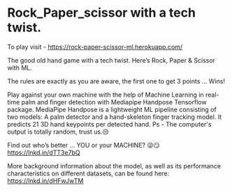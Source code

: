 # Rock_Paper_scissor with a tech twist.
To play visit - https://rock-paper-scissor-ml.herokuapp.com/


The good old hand game with a tech twist. 
Here’s Rock, Paper & Scissor with ML. 

The rules are exactly as you are aware, the first one to get 3 points … Wins!

Play against your own machine with the help of Machine Learning in real-time palm and finger detection with Mediapipe Handpose Tensorflow package. MediaPipe Handpose is a lightweight ML pipeline consisting of two models: A palm detector and a hand-skeleton finger tracking model. It predicts 21 3D hand keypoints per detected hand. Ps - The computer's output is totally random, trust us.😒

Find out who’s better … YOU or your MACHINE? 😜😏
https://lnkd.in/dTT3e7bQ

More background information about the model, as well as its performance characteristics on different datasets, can be found here: 
https://lnkd.in/dHFwJwTM

